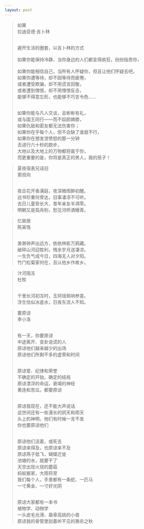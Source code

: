```yaml
---
layout: post
---
```


<blockquote>
如果<br/>
拉迪亚德·吉卜林<br/><br/>

避开生活的圈套，以吉卜林的方式<br/>
<br/>
如果你能保持冷静，当你身边的人们都变得疯狂，纷纷指责你，<br/>  
如果你能相信自己，当所有人怀疑你，但且让他们怀疑去吧，<br/> 
如果你遭等待，却不因等待而疲倦，<br/>
或者遭受欺骗，却不用谎言回敬，<br/>
或者遭到憎恨，却不用憎恨反击，<br/>
能够不得意忘形，也能够不巧言令色……<br/><br/> 

如果你能与凡人交谈，且彬彬有礼，<br/>
或与国王同行——而不奴颜婢膝，<br/>
如果仇敌和密友都无法伤害你；<br/>
如果你在乎每个人，但不会缺了谁就不行，<br/>
如果你在想发泄愤怒的那一分钟<br/>
去进行六十秒的跑步，<br/>
大地以及大地上的万物都将属于你，<br/>
而更重要的是，你将是真正的男人，我的孩子！ 
</blockquote>

<blockquote>
夏夜宿表兄话旧<br/>
窦叔向<br/><br/>

夜合花开香满庭，夜深微雨醉初醒。<br/>
远书珍重何曾达，旧事凄凉不可听。<br/>
去日儿童皆长大，昔年亲友半凋零。<br/>
明朝又是孤舟别，愁见河桥酒幔青。
</blockquote>

<blockquote>
忆故居<br/>
陈寅恪<br/><br/>

渺渺钟声出远方，依依林影万鸦藏。<br/>
破碎山河迎胜利，残余岁月送凄凉。<br/>
一生负气成今日，四海无人对夕阳。<br/>
竹门松菊家何在，且认他乡作故乡。
</blockquote>

<blockquote>
汴河阻冻<br/>
杜牧<br/><br/>

千里长河初冻时，玉珂瑶佩响参差。<br/>
浮生恰似冰底水，日夜东流人不知。
</blockquote>

<blockquote>
要原谅<br/>
李小洛<br/><br/>

有一天，你要原谅<br/>
中途离开、变卦说谎的人<br/>
原谅他们越来越少的出场<br/>
原谅他们所剩不多的虚荣和时间<br/><br/>

原谅爱、纪律和荣誉<br/>
不确定的开始，确定的结局<br/>
原谅漂浮的命运，衰竭的神经<br/>
黄连和苦瓜，都要原谅<br/><br/>

原谅我现在，还不能大声说话<br/>
这世间还有一些漫长的阴天和雨天<br/>
头上的神明，他们有时候一言不发<br/>
你也要原谅他们<br/><br/>

原谅他们活着，或死去<br/>
原谅来得及，也原谅来不及<br/>
原谅燕子低飞，蝴蝶迁徙<br/>
池塘的水，就要干了<br/>
天空出现火烧的蘑菇<br/>
蚂蚁搬家，大雨将至<br/>
我们每个人，手里都有一条蛇、一匹马<br/>
一寸黄金、一寸好光阴<br/><br/>

原谅大家都有一本书<br/>
植物学、动物学<br/>
一头皮毛光滑、眉骨高挑的小兽<br/>
原谅我的骨管里刮着听不见的箫杀之秋
</blockquote>
